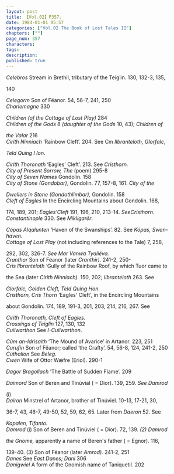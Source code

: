 ```yaml
---
layout: post
title: 【Vol.02】P357.
date: 1984-01-01 05:57
categories: ["Vol.02 The Book of Lost Tales II"]
chapters: [""]
page_num: 357
characters: 
tags: 
description: 
published: true
---
```


<p style="text-indent: 0;">
<I>Celebros</I>   Stream in Brethil, tributary of the Teiglin. 130, 132-3, 135,
</p>

140

<I>Celegorm</I>     Son of Fëanor. 54, 56-7, 241, 250<BR><I>Charlemagne</I>    330

<I>Children (of the Cottage of Lost Play)</I>     284<BR><I>Children of the Gods</I>     8 <I>(daughter of the Gods</I>  10, 43); <I>Children of</I>

<I>the Valar</I> 216<BR><I>Cirith Ninniach</I>    ‘Rainbow Cleft’. 204. See Cm <I>Ilbranteloth, Glorfalc</I>,

<I>Teld Quing I Ion</I>.

<I>Cirith Thoronath</I>     ‘Eagles' Cleft’. 213. See <I>Cristhorn.<BR>City of Present Sorrow, The</I>     (poem) 295-8<BR><I>City of Seven Names</I>     Gondolin. 158<BR><I>City of Stone     (Gondobar),</I>  Gondolin. 77, 157-8, 161. <I>City of the</I>

<I>Dwellers in Stone (Gondothlimbar),</I> Gondolin. 158<BR><I>Cleft of Eagles</I>     In the Encircling Mountains about Gondolin. 168,

174, 189, 201; <I>Eagles'Cleft</I> 191, 196, 210, 213-14. <I>SeeCristhorn.<BR>Constantinople</I>     330. See <I>Mikligarðr</I>.

<I>Cópas Alqalunten</I>     ‘Haven of the Swanships’. 82. See <I>Kópas, Swan-<BR>haven.<BR>Cottage of Lost Play</I>     (not including references to the Tale) 7, 258,

292, 302, 326-7. <I>See Mar Vanwa Tyaliéva.<BR>Cranthor</I>    Son of Fëanor (later <I>Cranthir).</I> 241-2, 250-<BR><I>Cris Ilbranteloth</I>     ‘Gully of the Rainbow Roof, by which Tuor came to

the Sea (later <I>Cirith Ninniach).</I>  150, 202; <I>Ilbranteloth</I> 263. See

<I>Glorfalc, Golden Cleft, Teld Quing Hon.<BR>Cristhorn,   Cris  Thorn</I>     ‘Eagles' Cleft’,   in the  Encircling Mountains

about Gondolin. 174, 189, 191-3, 201, 203, 214, 216, 267. See

<I>Cirith Thoronath, Cleft of Eagles.<BR>Crossings of Teiglin</I>     127, 130, 132<BR><I>Cuilwarthon</I>     See <I>I-Cuilwarthon</I>.

<I>Cûm an-Idrisaith</I>     ‘The Mound of Avarice’ in Artanor. 223, 251<BR><I>Curufin</I>     Son of Fëanor; called ‘the Crafty’. 54, 56-8, 124, 241-2, 250<BR><I>Cúthalion</I>   See <I>Beleg.<BR>Cwén</I>   Wife of Ottor Wǽfre (Eriol). 290-1

<I>Dagor Bragollach</I>     ‘The Battle of Sudden Flame’. 209

<I>Daimord</I>    Son of Beren and Tinúvial ( = Dior). 139, 259. <I>See Damrod</I>

(i)<BR><I>Dairon</I>     Minstrel of Artanor, brother of Tinúviel. 10-13, 17-21, 30,

36-7, 43, 46-7, 49-50, 52, 59, 62, 65. Later from <I>Daeron</I> 52. See

<I>Kapalen, Tifanto.<BR>Damrod</I>    (i) Son of Beren and Tinúviel ( = Dior). 72, 139. <I>(2) Damrod</I>

<I>the Gnome,</I> apparently a name of Beren's father ( = Egnor). 116,

139-40. (3) Son of Fëanor (later <I>Amrod).</I> 241-2, 251<BR><I>Danes</I>     See <I>East Danes; Dani</I> 306<BR><I>Danigwiel</I>    A form of the Gnomish name of Taniquetil. 202

